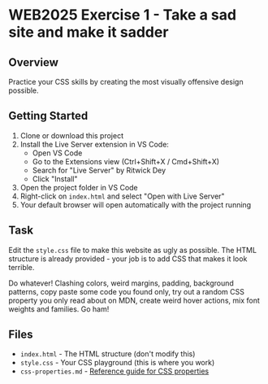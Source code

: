 # WEB2025 Exercise 1 - Take a sad site and make it sadder

## Overview
Practice your CSS skills by creating the most visually offensive design possible.

## Getting Started

1. Clone or download this project
2. Install the Live Server extension in VS Code:
   - Open VS Code
   - Go to the Extensions view (Ctrl+Shift+X / Cmd+Shift+X)
   - Search for "Live Server" by Ritwick Dey
   - Click "Install"
3. Open the project folder in VS Code
4. Right-click on `index.html` and select "Open with Live Server"
5. Your default browser will open automatically with the project running

## Task

Edit the `style.css` file to make this website as ugly as possible. The HTML structure is already provided - your job is to add CSS that makes it look terrible.

Do whatever! Clashing colors, weird margins, padding, background patterns, copy paste some code you found only, try out a random CSS property you only read about on MDN, create weird hover actions, mix font weights and families. Go ham!

## Files

- `index.html` - The HTML structure (don't modify this)
- `style.css` - Your CSS playground (this is where you work)
- `css-properties.md` - [Reference guide for CSS properties](css-properties.md)
